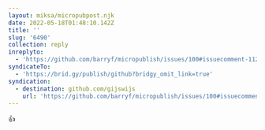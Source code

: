 ```yaml
---
layout: miksa/micropubpost.njk
date: 2022-05-18T01:48:10.142Z
title: ''
slug: '6490'
collection: reply
inreplyto:
  - 'https://github.com/barryf/micropublish/issues/100#issuecomment-1129264496'
syndicateTo:
  - 'https://brid.gy/publish/github?bridgy_omit_link=true'
syndication:
  - destination: github.com/gijswijs
    url: 'https://github.com/barryf/micropublish/issues/100#issuecomment-1129483305'
---
```

👍
